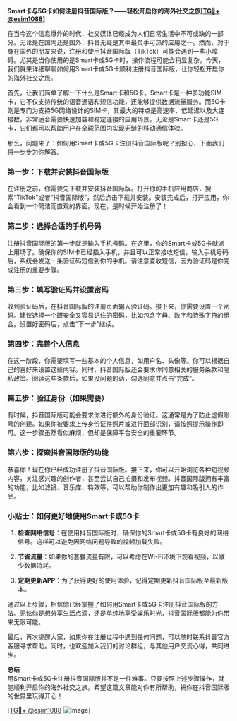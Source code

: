 **Smart卡与5G卡如何注册抖音国际版？——轻松开启你的海外社交之旅[[TG💪+ @esim1088](https://t.me/s/esim1088)]**

在当今这个信息爆炸的时代，社交媒体已经成为人们日常生活中不可或缺的一部分。无论是在国内还是国外，抖音无疑是其中最炙手可热的应用之一。然而，对于身在国外的朋友来说，注册和使用抖音国际版（TikTok）可能会遇到一些小障碍。尤其是当你使用的是Smart卡或5G卡时，操作流程可能会稍显复杂。今天，我们就来详细聊聊如何用Smart卡或5G卡顺利注册抖音国际版，让你轻松开启你的海外社交之旅。

首先，让我们简单了解一下什么是Smart卡和5G卡。Smart卡是一种多功能SIM卡，它不仅支持传统的语音通话和短信功能，还能够提供数据流量服务。而5G卡则是专门为支持5G网络设计的SIM卡，其最大的特点是高速率、低延迟以及大连接数，非常适合需要快速加载和稳定连接的应用场景。无论是Smart卡还是5G卡，它们都可以帮助用户在全球范围内实现无缝的移动通信体验。

那么，问题来了：如何用Smart卡或5G卡注册抖音国际版呢？别担心，下面我们将一步步为你解答。

### 第一步：下载并安装抖音国际版

在注册之前，你需要先下载并安装抖音国际版。打开你的手机应用商店，搜索“TikTok”或者“抖音国际版”，然后点击下载并安装。安装完成后，打开应用，你会看到一个简洁而直观的界面。现在，是时候开始注册了！

### 第二步：选择合适的手机号码

注册抖音国际版的第一步就是输入手机号码。在这里，你的Smart卡或5G卡就派上用场了。确保你的SIM卡已经插入手机，并且可以正常接收短信。输入手机号码后，系统会发送一条验证码短信到你的手机。请注意查收短信，因为验证码是你完成注册的重要步骤。

### 第三步：填写验证码并设置密码

收到验证码后，在抖音国际版的注册页面输入验证码。接下来，你需要设置一个密码。建议选择一个既安全又容易记住的密码，比如包含字母、数字和特殊字符的组合。设置好密码后，点击“下一步”继续。

### 第四步：完善个人信息

在这一阶段，你需要填写一些基本的个人信息，如用户名、头像等。你可以根据自己的喜好来设置这些内容。同时，抖音国际版还会要求你同意相关的服务条款和隐私政策。阅读这些条款后，如果没问题的话，勾选同意并点击“完成”。

### 第五步：验证身份（如果需要）

有时候，抖音国际版可能会要求你进行额外的身份验证。这通常是为了防止虚假账号的创建。如果你被要求上传身份证件照片或进行面部识别，请按照提示操作即可。这一步骤虽然看似麻烦，但却是保障平台安全的重要环节。

### 第六步：探索抖音国际版的功能

恭喜你！现在你已经成功注册了抖音国际版。接下来，你可以开始浏览各种短视频内容，关注感兴趣的创作者，甚至尝试自己拍摄和发布视频。抖音国际版拥有丰富的功能，比如滤镜、音乐库、特效等，可以帮助你制作出更加有趣和吸引人的作品。

### 小贴士：如何更好地使用Smart卡或5G卡

1. **检查网络信号**：在使用抖音国际版时，确保你的Smart卡或5G卡有良好的网络信号。这样可以避免因网络问题导致的视频加载失败。
   
2. **节省流量**：如果你的套餐流量有限，可以考虑在Wi-Fi环境下观看视频，以减少数据消耗。

3. **定期更新APP**：为了获得更好的使用体验，记得定期更新抖音国际版至最新版本。

通过以上步骤，相信你已经掌握了如何用Smart卡或5G卡注册抖音国际版的方法。无论你是想分享生活点滴，还是单纯地享受娱乐时光，抖音国际版都能为你带来无限可能。

最后，再次提醒大家，如果你在注册过程中遇到任何问题，可以随时联系抖音官方客服寻求帮助。同时，也欢迎加入我们的讨论群组，与其他用户交流心得，共同进步。

**总结**  
用Smart卡或5G卡注册抖音国际版并不是一件难事。只要按照上述步骤操作，就能顺利开启你的海外社交之旅。希望这篇文章能对你有所帮助，祝你在抖音国际版的世界里玩得开心！

[[TG💪+ @esim1088](https://t.me/s/esim1088) ![Image](https://i.postimg.cc/4NQfJmqS/Snipaste-2025-05-13-00-14-12.png)]